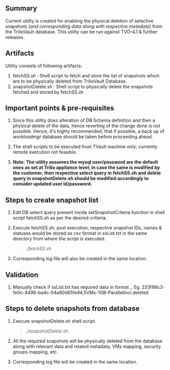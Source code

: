 ## Summary

Current utility is created for enabling the physical deletion of selective snapshots (*and corresponding data along with respective metadata*) from the TrilioVault database. This utility can be run against TVO-4.1 & further releases.

## Artifacts

Utility consists of following artifacts:
1. fetchSS.sh : Shell script to fetch and store the list of snapshots which are to be physically deleted from TrilioVault Database.
2. snapshotDelete.sh : Shell script to physically delete the snapshots fetched and stored by fetchSS.sh


## Important points & pre-requisites

1. Since this utility does alteration of DB Schema definition and then a physical delete of the data, hence reverting of the change done is not possible. Hence, it's highly recommended, that if possible, a back up of *workloadmgr* database should be taken before proceeding ahead.

2. The shell scripts to be executed from TVault machine only; currently remote execution not feasible.

3. **Note: The utility assumes the mysql user/password are the default ones as set at Trilio appliance level; in case the same is modified by the customer, then respective select query in fetchSS.sh and delete query in snapshotDelete.sh should be modified accordingly to consider updated user id/password.**

## Steps to create snapshot list

1. Edit DB select query present inside setSnapshotCriteria function in shell script fetchSS.sh as per the desired critieria.

2. Execute fetchSS.sh; post execution, respective snapshot IDs, names & statuses would be stored as csv format in ssList.txt in the same directory from where the script is executed.
    
    >   *./fetchSS.sh*

3. Corresponding log file will also be created in the same location.


## Validation
1. Manually check if ssList.txt has required data in format <SnapshotID>,<SnapshotName>,<SnapshotStatus>
    Eg. 233f86c3-fe0c-4496-ba4c-04a80d65fe94,5VMs-1GB-ParallelIncr,deleted

## Steps to delete snapshots from database

1. Execute snapshotDelete.sh shell script.

    >   *./snapshotDelete.sh*

3. All the required snapshots will be physically deleted from the database along with relevant data and related metadata, VMs mapping, security groups mapping, etc.

4. Corresponding log file will be created in the same location.
